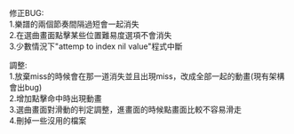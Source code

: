 修正BUG:  
1.樂譜的兩個節奏間隔過短會一起消失  
2.在選曲畫面點擊某些位置難易度選項不會消失  
3.少數情況下"attemp to index nil value"程式中斷  
  
調整:  
1.放棄miss的時候會在那一道消失並且出現miss，改成全部一起的動畫(現有架構會出bug)  
2.增加點擊命中時出現動畫  
3.選曲畫面對滑動的判定調整，進畫面的時候點畫面比較不容易滑走  
4.刪掉一些沒用的檔案  
